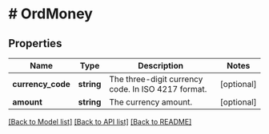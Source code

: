 # # OrdMoney

## Properties

Name | Type | Description | Notes
------------ | ------------- | ------------- | -------------
**currency_code** | **string** | The three-digit currency code. In ISO 4217 format. | [optional]
**amount** | **string** | The currency amount. | [optional]

[[Back to Model list]](../../README.md#models) [[Back to API list]](../../README.md#endpoints) [[Back to README]](../../README.md)
